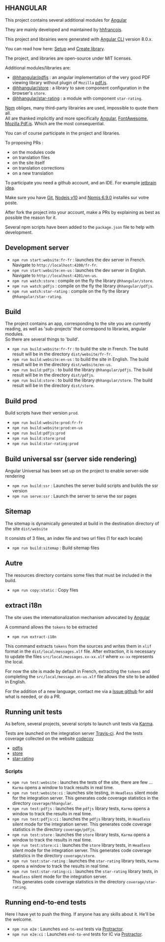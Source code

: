 ## HHANGULAR

This project contains several additional modules for [Angular](https://angular.io)

They are mainly developed and maintained by [hhfrancois](https://github.com/hhfrancois).

This project and librairies were generated with [Angular CLI](https://github.com/angular/angular-cli) version 8.0.x.

You can read how here: [Setup](https://angular.io/guide/setup-local) and [Create library](https://angular.io/guide/creating-libraries).

The project, and libraries are open-source under MIT licenses.

Additional modules/libraries are:

 - [@hhangular/pdfjs](pdfjs) : an angular implementation of the very good PDF viewing library without plugin of `Mozilla` [pdf.js](https://mozilla.github.io/pdf.js/). 
 - [@hhangular/store](store) : a library to save component configuration in the browser's `store`.
 - [@hhangular/star-rating](store) : a module with component `star-rating`.

[Npm](https://docs.npmjs.com) obliges, many third-party librairies are used, impossible to quote them all.   
All are thanked implicitly and more specifically [Angular](https://angular.io), [FontAwesome](https://fontawesome.com/), [Mozilla Pdf.js](https://mozilla.github.io/pdf.js/).
Which are the most consequential.

You can of course participate in the project and libraries.

 To proposing PRs : 
  - on the modules code
  - on translation files
  - on the site itself
  - on translation corrections
  - on a new translation
 
To participate you need a github account, and an IDE. For example [jetbrain idea](https://www.jetbrains.com/idea/?hhangular.hhdev.fr).

Make sure you have [Git](https://git-scm.com/downloads), [Nodejs v10](https://nodejs.org/en/download/) and  [Npmjs 6.9.0](https://docs.npmjs.com/downloading-and-installing-node-js-and-npm) installés sur votre poste.   

After fork the project into your account, make a PRs by explaining as best as possible the reason for it.
 
Several npm scripts have been added to the `package.json` file to help with development.

## Development server

 - `npm run start:website:fr-fr` : launches the dev server in French. Navigate to `http://localhost:4200/fr-fr`.
 - `npm run start:website:en-us` : launches the dev server in English. Navigate to `http://localhost:4201/en-us`.
 - `npm run watch:store` : compile on the fly the library `@hhangular/store`.
 - `npm run watch:pdfjs` : compile on the fly the library `@hhangular/pdfjs`.
 - `npm run watch:star-rating` : compile on the fly the library `@hhangular/star-rating`.
 
## Build

The project contains an app, corresponding to the site you are currently reading, 
as well as 'sub-projects' that correspond to libraries, angular modules.   
So there are several things to 'build'.

 - `npm run build:website:fr-fr` : to build the site in French. 
 The build result will be in the directory `dist/website/fr-fr`.
 - `npm run build:website:en-us` : to build the site in English. 
The build result will be in the directory `dist/website/en-us`.
 - `npm run build:pdfjs` : to build the library `@hhangular/pdfjs`. 
 The build result will be in the directory `dist/pdfjs`.
 - `npm run build:store` : to build the library `@hhangular/store`. 
 The build result will be in the directory `dist/store`.

## Build prod

Build scripts have their version `prod`.

 - `npm run build:website:prod:fr-fr`
 - `npm run build:website:prod:en-us`
 - `npm run build:pdfjs:prod`
 - `npm run build:store:prod`
 - `npm run build:star-rating:prod`

## Build universal ssr (server side rendering)

Angular Universal has been set up on the project to enable server-side rendering

 - `npm run build:ssr` : Launches the server build scripts and builds the ssr version
 - `npm run serve:ssr` : Launch the server to serve the ssr pages

## Sitemap

The sitemap is dynamically generated at build in the destination directory of the site `dist/website`

It consists of 3 files, an index file and two url files (1 for each locale)

 - `npm run build:sitemap` : Build sitemap files

## Autre

The resources directory contains some files that must be included in the build.

 - `npm run copy:static` : Copy files

## extract i18n

The site uses the internationalization mechanism advocated by [Angular](https://angular.io/guide/i18n)

A command allows the `tokens` to be extracted

 - `npm run extract-i18n`
 
This command extracts `tokens` from the sources and writes them in `xlif` format in the `dist/local/messages.xlf` file.
After extraction,  it is necessary to update the files `src/local/messages.xx-xx.xlf` where `xx-xx` represents the local.

For now the site is made by default in French, 
extracting the `tokens` and completing the `src/local/message.en-us.xlf` file allows the site to be added in English.

For the addition of a new language, contact me via a [Issue github](https://github.com/hhangular/issues) for add what is needed, or do a PR.

## Running unit tests

As before, several projects, several scripts to launch unit tests via [Karma](https://karma-runner.github.io).
 
Tests are launched on the integration server [Travis-ci](https://travis-ci.org/hhangular/hhangular).
And the tests coverage collected on the website [codecov](https://codecov.io)
 - [pdfjs](https://codecov.io/gh/hhangular/hhangular/branch/pdfjs)
 - [store](https://codecov.io/gh/hhangular/hhangular/branch/store)
 - [star-rating](https://codecov.io/gh/hhangular/hhangular/branch/star-rating)

### Scripts 

 - `npm run test:website` : launches the tests of the site, there are few ... `Karma` opens a window to track results in real time.
 - `npm run test:website:ci` : launches site testing, in `Headless` silent mode for the integration server. 
This generates code coverage statistics in the directory `coverage/hhangular`.
 - `npm run test:pdfjs` : launches the `pdfjs` library tests, `Karma` opens a window to track the results in real time.
 - `npm run test:pdfjs:ci` : launches the `pdfjs` library tests, in `Headless` silent mode for the integration server. 
This generates code coverage statistics in the directory `coverage/pdfjs`.
 - `npm run test:store` : launches the `store` library tests, `Karma` opens a window to track the results in real time.
 - `npm run test:store:ci` : launches the `store` library tests, in `Headless` silent mode for the integration server. 
This generates code coverage statistics in the directory `coverage/store`.
 - `npm run test:star-rating` : launches the `star-rating` library tests, `Karma` opens a window to track the results in real time.  
 - `npm run test:star-rating:ci` : launches the `star-rating` library tests, in `Headless` silent mode for the integration server.   
This generates code coverage statistics in the directory `coverage/star-rating`.
  
## Running end-to-end tests

Here I have yet to push the thing. If anyone has any skills about it. He'll be the welcome.

 - `npm run e2e` : Launches `end-to-end` tests via [Protractor](http://www.protractortest.org/).
 - `npm run e2e:ci` : Launches `end-to-end` tests for IC via [Protractor](http://www.protractortest.org/).
